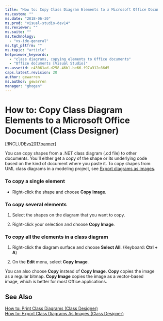 ```yaml
---
title: "How to: Copy Class Diagram Elements to a Microsoft Office Document (Class Designer) | Microsoft Docs"
ms.custom: ""
ms.date: "2018-06-30"
ms.prod: "visual-studio-dev14"
ms.reviewer: ""
ms.suite: ""
ms.technology: 
  - "vs-ide-general"
ms.tgt_pltfrm: ""
ms.topic: "article"
helpviewer_keywords: 
  - "class diagrams, copying elements to Office documents"
  - "Office documents [Visual Studio]"
ms.assetid: c43061ad-d258-46b1-be66-f97a312e86d5
caps.latest.revision: 20
author: gewarren
ms.author: gewarren
manager: "ghogen"
---
```

# How to: Copy Class Diagram Elements to a Microsoft Office Document (Class Designer)
[!INCLUDE[vs2017banner](../includes/vs2017banner.md)]

  
You can copy shapes from a .NET class diagram (.cd file) to other documents. You'll either get a copy of the shape or its underlying code based on the kind of document where you paste it. To copy shapes from UML class diagrams in a modeling project, see [Export diagrams as images](../modeling/export-diagrams-as-images.md).  
  
### To copy a single element  
  
-   Right-click the shape and choose **Copy Image**.  
  
### To copy several elements  
  
1.  Select the shapes on the diagram that you want to copy.  
  
2.  Right-click your selection and choose **Copy Image**.  
  
### To copy all the elements in a class diagram  
  
1.  Right-click the diagram surface and choose **Select All**. (Keyboard: **Ctrl + A**)  
  
2.  On the **Edit** menu, select **Copy Image**.  
  
 You can also choose **Copy** instead of **Copy Image**. **Copy** copies the image as a regular bitmap. **Copy Image** copies the image as a vector-based image, which is better for most Office applications.  
  
## See Also  
 [How to: Print Class Diagrams (Class Designer)](../ide/how-to-print-class-diagrams-class-designer.md)   
 [How to: Export Class Diagrams As Images (Class Designer)](../ide/how-to-export-class-diagrams-as-images-class-designer.md)




